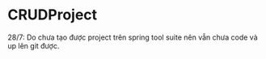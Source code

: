 # CRUDProject
28/7: Do chưa tạo được project trên spring tool suite nên vẫn chưa code và up lên git được. 
